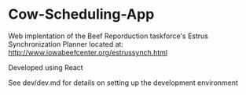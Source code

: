 # Cow-Scheduling-App

Web implentation of the Beef Reporduction taskforce's Estrus Synchronization Planner located at:
http://www.iowabeefcenter.org/estrussynch.html

Developed using React

See dev/dev.md for details on setting up the development environment



